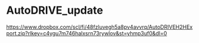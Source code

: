 # AutoDRIVE_update

https://www.dropbox.com/scl/fi/48fzluvegh5a8pv4avvrq/AutoDRIVEH2HExport.zip?rlkey=c4ygu7m746halxsrn73rywlov&st=yhmp3uf0&dl=0

